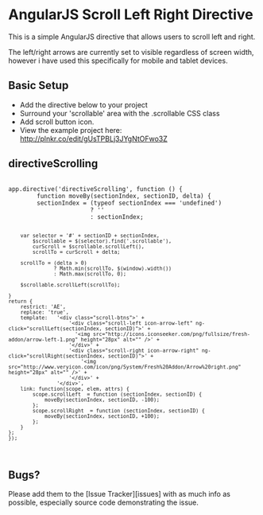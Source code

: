 AngularJS Scroll Left Right Directive
=====================================
This is a simple AngularJS directive that allows users to scroll left and right.

The left/right arrows are currently set to visible regardless of screen width, however i have used this specifically for mobile and tablet devices.

## Basic Setup

* Add the directive below to your project
* Surround your 'scrollable' area with the .scrollable CSS class
* Add scroll button icon.
* View the example project here: http://plnkr.co/edit/gUsTPBLj3JYgNtOFwo3Z

## directiveScrolling

<code>
app.directive('directiveScrolling', function () {
        function moveBy(sectionIndex, sectionID, delta) {
        sectionIndex = (typeof sectionIndex === 'undefined')
                       ? ''
                       : sectionIndex;

        var selector = '#' + sectionID + sectionIndex,
            $scrollable = $(selector).find('.scrollable'),
            curScroll = $scrollable.scrollLeft(),
            scrollTo = curScroll + delta;

        scrollTo = (delta > 0)
                   ? Math.min(scrollTo, $(window).width())
                   : Math.max(scrollTo, 0);

        $scrollable.scrollLeft(scrollTo);

    }
    return {
        restrict: 'AE',
        replace: 'true',
        template:   '<div class="scroll-btns">' +
                        '<div class="scroll-left icon-arrow-left" ng-click="scrollLeft(sectionIndex, sectionID)">' +
                          '<img src="http://icons.iconseeker.com/png/fullsize/fresh-addon/arrow-left-1.png" height="28px" alt="" />' +
                        '</div>' +
                        '<div class="scroll-right icon-arrow-right" ng-click="scrollRight(sectionIndex, sectionID)">' +
                            '<img src="http://www.veryicon.com/icon/png/System/Fresh%20Addon/Arrow%20right.png" height="28px" alt="" />' +
                        '</div>' +
                    '</div>',
        link: function(scope, elem, attrs) {
            scope.scrollLeft  = function (sectionIndex, sectionID) {
                moveBy(sectionIndex, sectionID, -100);
            };
            scope.scrollRight  = function (sectionIndex, sectionID) {
                moveBy(sectionIndex, sectionID, +100);
            };
        }
    };
    });
</code>

## Bugs?

Please add them to the [Issue Tracker][issues] with as much info as possible, especially source code demonstrating the issue.
